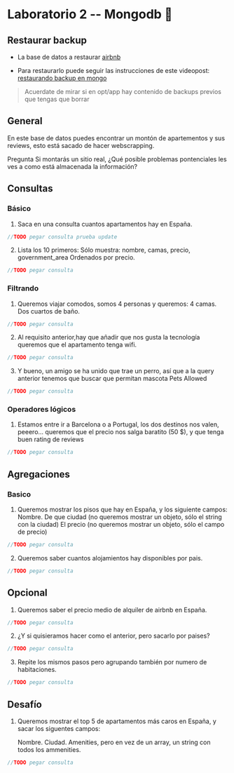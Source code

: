 # Laboratorio 2 -- Mongodb 🍃

## Restaurar backup
  - La base de datos a restaurar [airbnb](https://drive.google.com/drive/folders/1gAtZZdrBKiKioJSZwnShXskaKk6H_gCJ?usp=sharing)
  
  - Para restaurarlo puede seguir las instrucciones de este videopost: [restaurando backup en mongo](https://www.lemoncode.tv/curso/docker-y-mongodb/leccion/restaurando-backup-mongodb)

> Acuerdate de mirar si en opt/app hay contenido de backups previos que tengas que borrar


## General

En este base de datos puedes encontrar un montón de apartementos y sus reviews, esto está sacado de hacer webscrapping.

Pregunta Si montarás un sitio real, ¿Qué posible problemas pontenciales les ves a como está almacenada la información?

## Consultas
### Básico

1. Saca en una consulta cuantos apartamentos hay en España.

```javascript
//TODO pegar consulta prueba update
```

2. Lista los 10 primeros:
        Sólo muestra: nombre, camas, precio, government_area
        Ordenados por precio.

```javascript
//TODO pegar consulta
```

### Filtrando

1. Queremos viajar comodos, somos 4 personas y queremos:
        4 camas.
        Dos cuartos de baño.

```javascript
//TODO pegar consulta
```

2. Al requisito anterior,hay que añadir que nos gusta la tecnología queremos que el apartamento tenga wifi.

```javascript
//TODO pegar consulta
```

3. Y bueno, un amigo se ha unido que trae un perro, así que a la query anterior tenemos que buscar que permitan mascota Pets Allowed

```javascript
//TODO pegar consulta
```

### Operadores lógicos

1. Estamos entre ir a Barcelona o a Portugal, los dos destinos nos valen, peeero... queremos que el precio nos salga baratito (50 $), y que tenga buen rating de reviews

```javascript
//TODO pegar consulta
```

## Agregaciones
### Basico

1. Queremos mostrar los pisos que hay en España, y los siguiente campos:
        Nombre.
        De que ciudad (no queremos mostrar un objeto, sólo el string con la ciudad)
        El precio (no queremos mostrar un objeto, sólo el campo de precio)

```javascript
//TODO pegar consulta
```

2. Queremos saber cuantos alojamientos hay disponibles por pais.

```javascript
//TODO pegar consulta
```

## Opcional

1. Queremos saber el precio medio de alquiler de airbnb en España.

```javascript
//TODO pegar consulta
```

2. ¿Y si quisieramos hacer como el anterior, pero sacarlo por paises?

```javascript
//TODO pegar consulta
```

3. Repite los mismos pasos pero agrupando también por numero de habitaciones.

```javascript
//TODO pegar consulta
```

## Desafío

1. Queremos mostrar el top 5 de apartamentos más caros en España, y sacar los siguentes campos:

    Nombre.
    Ciudad.
    Amenities, pero en vez de un array, un string con todos los ammenities.

```javascript
//TODO pegar consulta
```
